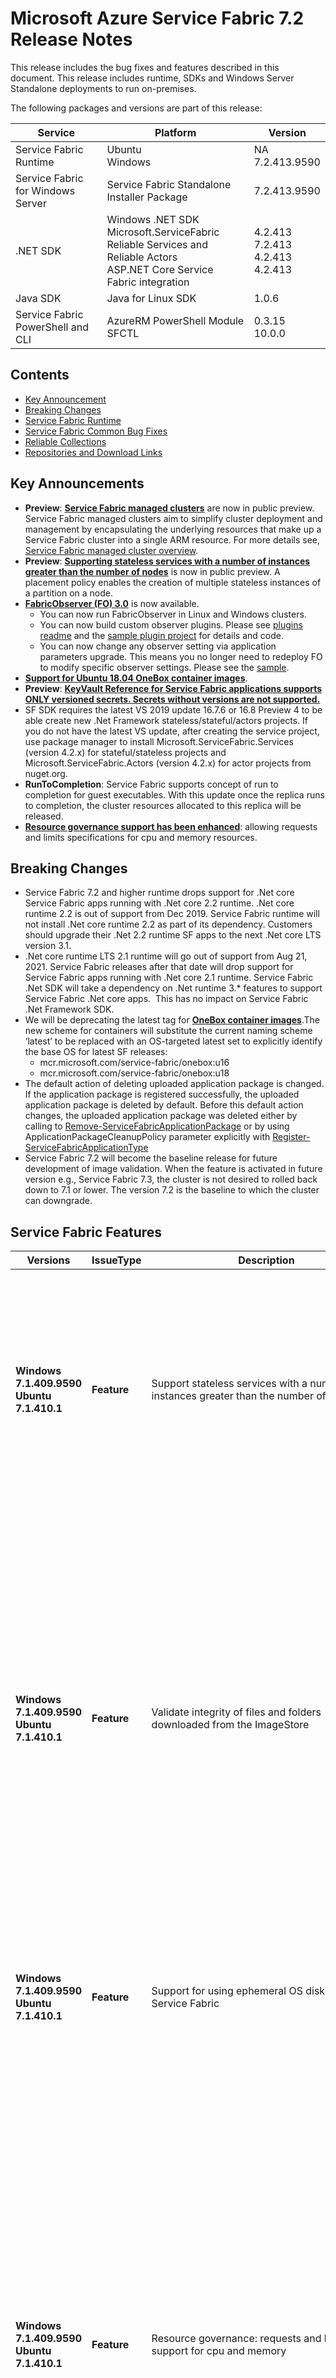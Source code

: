 # Microsoft Azure Service Fabric 7.2 Release Notes


This release includes the bug fixes and features described in this document. This release includes runtime, SDKs and Windows Server Standalone deployments to run on-premises. 

The following packages and versions are part of this release:

| Service | Platform | Version |
|---------|----------|---------|
|Service Fabric Runtime| Ubuntu <br> Windows | NA <br> 7.2.413.9590  |
|Service Fabric for Windows Server|Service Fabric Standalone Installer Package | 7.2.413.9590 |
|.NET SDK |Windows .NET SDK <br> Microsoft.ServiceFabric <br> Reliable Services and Reliable Actors <br> ASP.NET Core Service Fabric integration| 4.2.413  <br> 7.2.413 <br> 4.2.413 <br> 4.2.413 |
|Java SDK  |Java for Linux SDK  | 1.0.6 |
|Service Fabric PowerShell and CLI | AzureRM PowerShell Module  <br> SFCTL |  0.3.15  <br> 10.0.0 |

## Contents 
- [Key Announcement](#key-announcements)
- [Breaking Changes](#breaking-changes)
- [Service Fabric Runtime](#service-fabric-runtime)
- [Service Fabric Common Bug Fixes](#service-fabric-common-bug-fixes)
- [Reliable Collections](#reliable-collections)
- [Repositories and Download Links](#repositories-and-download-links)

## Key Announcements

- **Preview**: [**Service Fabric managed clusters**](https://techcommunity.microsoft.com/t5/azure-service-fabric/azure-service-fabric-managed-clusters-are-now-in-public-preview/ba-p/1721572) are now in public preview. Service Fabric managed clusters aim to simplify cluster deployment and management by encapsulating the underlying resources that make up a Service Fabric cluster into a single ARM resource. For more details see, [Service Fabric managed cluster overview](https://docs.microsoft.com/azure/service-fabric/overview-managed-cluster).
- **Preview**: [**Supporting stateless services with a number of instances greater than the number of nodes**](https://docs.microsoft.com/azure/service-fabric/service-fabric-cluster-resource-manager-advanced-placement-rules-placement-policies) is now in public preview. A placement policy enables the creation of multiple stateless instances of a partition on a node.
- [**FabricObserver (FO) 3.0**](https://aka.ms/sf/fabricobserver) is now available.
    - You can now run FabricObserver in Linux and Windows clusters.
    - You can now build custom observer plugins. Please see [plugins readme](https://github.com/microsoft/service-fabric-observer/blob/master/Documentation/Plugins.md) and the [sample plugin project](https://github.com/microsoft/service-fabric-observer/tree/master/SampleObserverPlugin) for details and code.
    - You can now change any observer setting via application parameters upgrade. This means you no longer need to redeploy FO to modify specific observer settings. Please see the [sample](https://github.com/microsoft/service-fabric-observer/blob/master/Documentation/Using.md#parameterUpdates).
- [**Support for Ubuntu 18.04 OneBox container images**](https://hub.docker.com/_/microsoft-service-fabric-onebox).
- **Preview**: [**KeyVault Reference for Service Fabric applications supports **ONLY versioned secrets**. Secrets without versions are not supported.**](https://docs.microsoft.com/en-us/azure/service-fabric/service-fabric-keyvault-references)
- SF SDK requires the latest VS 2019 update 16.7.6 or 16.8 Preview 4 to be able create new .Net Framework stateless/stateful/actors projects. If you do not have the latest VS update, after creating the service project, use package manager to install Microsoft.ServiceFabric.Services (version 4.2.x) for stateful/stateless projects and Microsoft.ServiceFabric.Actors (version 4.2.x) for actor projects from nuget.org.
- **RunToCompletion**: Service Fabric supports concept of run to completion for guest executables. With this update once the replica runs to completion, the cluster resources allocated to this replica will be released.
- [**Resource governance support has been enhanced**](https://docs.microsoft.com/azure/service-fabric/service-fabric-resource-governance): allowing requests and limits specifications for cpu and memory resources.

## Breaking Changes

- Service Fabric 7.2 and higher runtime drops support for .Net core Service Fabric apps running with .Net core 2.2 runtime. .Net core runtime 2.2 is out of support from Dec 2019. Service Fabric runtime will not install .Net core runtime 2.2 as part of its dependency. Customers should upgrade their .Net 2.2 runtime SF apps to the next .Net core LTS version 3.1.
- .Net core runtime LTS 2.1 runtime will go out of support from Aug 21, 2021. Service Fabric releases after that date will drop support for Service Fabric apps running with .Net core 2.1 runtime. Service Fabric .Net SDK will take a dependency on .Net runtime 3.* features to support Service Fabric .Net core apps.  This has no impact on Service Fabric .Net Framework SDK.
- We will be deprecating the latest tag for [**OneBox container images**](https://hub.docker.com/_/microsoft-service-fabric-onebox).The new scheme for containers will substitute the current naming scheme ‘latest’ to be replaced with an OS-targeted latest set to explicitly identify the base OS for latest SF releases:
    - mcr.microsoft.com/service-fabric/onebox:u16
    - mcr.microsoft.com/service-fabric/onebox:u18
- The default action of deleting uploaded application package is changed. If the application package is registered successfully, the uploaded application package is deleted by default. Before this default action changes, the uploaded application package was deleted either by calling to [Remove-ServiceFabricApplicationPackage](https://docs.microsoft.com/en-us/powershell/module/servicefabric/remove-servicefabricapplicationpackage) or by using ApplicationPackageCleanupPolicy parameter explicitly with [Register-ServiceFabricApplicationType](https://docs.microsoft.com/en-us/powershell/module/servicefabric/register-servicefabricapplicationtype)
- Service Fabric 7.2 will become the baseline release for future development of image validation. When the feature is activated in future version e.g., Service Fabric 7.3, the cluster is not desired to rolled back down to 7.1 or lower. The version 7.2 is the baseline to which the cluster can downgrade.

## Service Fabric Features

| Versions | IssueType | Description | Resolution | 
|----------|-----------|-|-|
| **Windows 7.1.409.9590  <br> Ubuntu 7.1.410.1** | **Feature** | Support stateless services with a number of instances greater than the number of nodes | **Brief desc** Public preview feature which enables creation of multiple stateless instances of a partition on a node. Earlier instance count was limited by no. of nodes in the cluster. This feature allows increased density of stateless services without having to manage partitions.  For more details, see [Service Fabric placement policies](https://docs.microsoft.com/azure/service-fabric/service-fabric-cluster-resource-manager-advanced-placement-rules-placement-policies).
| **Windows 7.1.409.9590  <br> Ubuntu 7.1.410.1** | **Feature** | Validate integrity of files and folders downloaded from the ImageStore | **Brief desc** Service Fabric resolved the race condition with new design of synchronization mechanism in DownloadManager. In addition to the design change, this release includes the required changes for further improvement in the future. The image hash representation may change in the future to improve validation and correction. From this release and onward, the potential new image hash representation is understood for forward compatibility. When the change will be added actually, this release will become the base version to get upgrade to the future version without an impact.
| **Windows 7.1.409.9590  <br> Ubuntu 7.1.410.1** | **Feature** | Support for using ephemeral OS disks with Service Fabric | **Brief desc** You can now use ephemeral OS disks when on your Virtual Machine Scale Set when deploying a Service Fabric cluster. For more details, see [using ephemeral OS disks](https://docs.microsoft.com/azure/service-fabric/service-fabric-cluster-azure-deployment-preparation#use-ephemeral-os-disks-for-virtual-machine-scale-sets).
| **Windows 7.1.409.9590  <br> Ubuntu 7.1.410.1** | **Feature** | Resource governance: requests and limits support for cpu and memory | **Brief desc** Prior to version 7.2, SF’s resource governance support for services was based on a model where a single value served both as the request and the limit for a resource. In order to enable more advanced scenarios, this feature enhances SF’s resource governance support for services by allowing separate specifications of requests and limits for cpu and memory resources. Cluster Resource Manager considers the cpu and memory consumption of a service to be equal to the specified request values and uses these values when making placement decisions. The limit values are the actual resource limits applied to a service process or container when it is created on a node. For more details, see [Service Fabric resource governance](https://docs.microsoft.com/azure/service-fabric/service-fabric-resource-governance).
| **Windows 7.1.409.9590  <br> Ubuntu 7.1.410.1** | **Feature** | Service Fabric Image Store removes local resources used for SMB share| **Brief desc** Service Fabric doesn't use SMB to transfer images between nodes by default, but resources like local accounts and shared folder are created in nodes. Local accounts includes P_FSSUserffffffff and S_FSSUserffffffff. The shared folders are StagingShare_[node name] and StoreShare_[node name]. The change is added to clean up local resources when they are not required. 
| **Windows 7.1.409.9590  <br> Ubuntu 7.1.410.1** | **Feature** | Image Store CleanupApplicationPackageOnProvisionSuccess default value is changed from false to true 
| **Windows 7.1.409.9590  <br> Ubuntu 7.1.410.1** | **Feature** | Service Fabric now releases resources allocated to replicas which have ran to completion. | Service Fabric supports notion of ran to completion for guest executables. Once a replica has completed its task, hence ran to completion, Service Fabric will now delete this replica and release cluster resources allocated for it. 
| **Windows 7.1.409.9590  <br> Ubuntu 7.1.410.1** | **Feature** | [Resource governance support has been enhanced](https://docs.microsoft.com/azure/service-fabric/service-fabric-resource-governance) by allowing requests and limits specifications for cpu and memory resources.

## Service Fabric Common Bug Fixes

| Versions | IssueType | Description | Resolution | 
|-|-|-|-|
| **Windows 7.1.458.9590** | **Bug** |CleanFabric.ps1 not cleaning up FabricDataRoot directory|**Brief desc**:  Service Fabric uninstall: CleanFabric.ps1 does not always clean the data root. <br> **Impact**: Runtime installation & node data cleanup operation (CleanFabric.ps1) would at times leave behind the node data root if the machine being cleaned was interrupted during a previous uninstall. <br> **Workaround**:  Set environment variable $FabricDataRoot before running CleanFabric.ps1 which would result in the same behavior as above, or manually delete the directory. <br> **Fix**: An extra optional parameter -FabricDataRoot has been added as an override accepted from the user, ensuring this location is discoverable.
| **Windows 7.1.458.9590** | **Bug** |InstallFabricRuntime: Get-ExecutionPolicy sometimes exits with expected output but with ExitCode: -1073741819|**Brief desc**: SF runtime installation via WebPI/InstallFabricRuntime: Get-ExecutionPolicy sometimes exits with expected output but with ExitCode: -1073741819. <br> **Impact**: InstallFabricRuntime internally executes a powershell script so runs Get-ExecutionPolicy which at times fails with ERROR_ACCESS_DENIED, despite returning the correct mode of operation. <br> **Workaround**:  Run SF runtime installation manually against the exe with parameters: InstallFabricRuntime.exe /accepteula /SkipPSExecutionPolicy. <br> **Fix**: If the expected values are returned, error code is interpreted as non-blocking.
| **Windows 7.1.458.9590** | **Bug** |Image Store CleanupApplicationPackageOnProvisionSuccess default value is changed from false to true |**Brief desc**: Service Fabric applications are copied to ImageStore and then registered for application registration. The copied image is deleted in one of these cases; user’s explicit call to remove image, registering application with automatic cleanup option, or the cluster’s configuration for automatic clean-up at successful registration. <br> **Impact**: A cluster may contain lots of remaining images in ImageStore after application registration. The size of images bloats in ImageStore and could result in low available disk space on the node. <br> **Workaround**:  If the default behavior is not desired, a user can run cluster configuration upgrade to change the default value. <br> **Fix**: The default configuration CleanupApplicationPackageOnProvisionSuccess is set to true.

## Service Fabric Standalone Bug Fixes

| Versions | IssueType | Description | Resolution | 
|-|-|-|-|
| **Windows 7.1.458.9590** | **Bug** |Start-ServiceFabricClusterConfigurationUpgrade returns time out exception|**Brief desc**: Start-ServiceFabricClusterConfigurationUpgrade returns time out exception. <br> **Impact**: Client upgrade call would wait until first upgrade failover or timeout instead of exiting and allowing operation to run async once state was persisted to orchestration cycle.  <br> **Workaround**: N/A <br> **Fix**: Client call will now exit successfully once an upgrade is accepted.
| **Windows 7.1.458.9590** | **Bug** |Validation errors in UpdateOrchestrationService do not trigger exceptions or failures during a call to StartClusterConfigurationUpgrade|**Brief desc**:Validation errors in UpdateOrchestrationService do not trigger exceptions or failures during a call to StartClusterConfigurationUpgrade<br> **Impact**: New upgrade requests containing improperly formed settings in the user-provided cluster configuration were in some cases persisted to orchestrated upgrade state, resulting in a cycle that continuously failed manifest validation which wedged cluster upgrade and required manual mitigation. <br> **Workaround**: If an upgrade is found to be pending but does not initiate, submit another dummy cluster configuration upgrade to cancel/bump the existing invalid upgrade.<br> **Fix**: Cluster manifest validation is done up front before committing upgrade state for orchestration cycle.
| **Windows 7.1.458.9590** | **Bug** |Start-ServiceFabricClusterConfigurationUpgrade fails silently|**Brief desc**: Start-ServiceFabricClusterConfigurationUpgrade fails silently. <br> **Impact**: Upgrade requests would in some cases fail silently and fail to return any reason for the internal failure to the user. In these cases sometimes the invalid cluster state may have already been persisted.  <br> **Workaround**: To determine if upgrade was initiated, cluster upgrade state can be queried using Get-ServiceFabricClusterUpgrade and Get-ServiceFabricClusterConfigurationUpgradeStatus. <br> **Fix**: Error handling is now explicit and returns details to the API caller, as well as to the result of query Get-ServiceFabricClusterConfigurationUpgradeStatus.
| **Windows 7.1.458.9590** | **Bug** |Config upgrade rollback along with remove node causes the cluster to end up in an intermediate state|**Brief desc**: Remove node via config upgrade would occasionally leave behind node state for inactive node. <br> **Impact**: An edge case in remove node via config upgrade resulted in skipping the finalization steps of removing node state. <br> **Workaround**: Manual removal of invalid removed node state via Remove-ServiceFabricNodeState. <br> **Fix**:Remove node now progresses with discrete state tracking and nodes are not disabled as part of multi-phase upgrade until the finalization phases. Early termination of FabricUOS should continue node removal and should no longer leave behind invalid node state.
| **Windows 7.1.458.9590** | **Bug** | Pending config upgrade gets kicked off after UOS failover, losing upgrade timing parameters|**Brief desc**: Loss of timing parameters for Start-ServiceFabricClusterConfigurationUpgrade.<br> **Impact**:  Cluster upgrade specifications were lost after failover, which meant that any multi-phase upgrade would be assigned an infinite timeout & default constraints, which may violate the maintenance/fallback loop expected by the user. <br> **Workaround**: Each multi-phase upgrade would need to be monitored by the user and updated by calling Update-ServiceFabricClusterUpgrade. <br> **Fix**: Cluster upgrade specifications are now statefully tracked such that timing characteristics and constraints requested by the user are preserved.
| **Windows 7.1.458.9590** | **Bug** |CreateCluster fails if executed from standalone package under path with space|**Brief desc**: Standalone package scripts could not be run from directory path with space - CreateServiceFabricCluster, AddNode, TestConfiguration, etc. <br> **Impact**: Running package scripts for the first time would fail to extract the DeploymentComponents directory, preventing use of the tools.  <br> **Workaround**:Use base path without spaces. <br> **Fix**:Paths with spaces are now accepted.
| **Windows 7.1.458.9590** | **Bug** |Data loss state restoration doesn't always work|**Brief desc**:  Upgrade Orchestration Service data loss state is not always mitigated by calling config upgrade. <br> **Impact**: A health property reset is required to move FabricUOS (Upgrade Orchestration Service) out of data loss state, and this health update was dropped at times due to a race with garbage collection. <br> **Workaround**:Call Start-ServiceFabricClusterConfigurationUpgrade with dummy upgrade multiple times until data loss health alert is removed. <br> **Fix**: Fabric client was reused and GC.KeepAlive was added in related places to ensure this behaves correctly, fixing the race condition.


## Repositories and Download Links
The table below is an overview of the direct links to the packages associated with this release. 
Follow this guidance for setting up your developer environment: 
* [Geting Started with Linux](https://docs.microsoft.com/azure/service-fabric/service-fabric-get-started-linux)
* [Getting Started with Mac](https://docs.microsoft.com/azure/service-fabric/service-fabric-get-started-mac)
* [Getting Started with Windows](https://docs.microsoft.com/azure/service-fabric/service-fabric-get-started)

| Area | Package | Version | Repository | Direct Download Link |
|-|-|-|-|-|
|Service Fabric Runtime |Ubuntu Developer Set-up | NA |N/A | Cluster Runtime: https://apt-mo.trafficmanager.net/repos/servicefabric/pool/main/s/servicefabric <br> Service Fabric SDK for local cluster setup: https://apt-mo.trafficmanager.net/repos/servicefabric/pool/main/s/servicefabricsdkcommon/ <br> Container image: https://hub.docker.com/r/microsoft/service-fabric-onebox/ 
|| Windows Developer Set-up| 7.2.413.9590 | N/A | https://download.microsoft.com/download/5/9/d/59d472e7-4c84-4cc5-8622-aeed97895192/MicrosoftServiceFabric.7.2.413.9590.exe |
| Service Fabric for Windows Server |Service Fabric Standalone Installer Package | 7.2.413.9590 |N/A | https://download.microsoft.com/download/8/3/6/836E3E99-A300-4714-8278-96BC3E8B5528/7.2.413.9590/Microsoft.Azure.ServiceFabric.WindowsServer.7.2.413.9590.zip |
||Service Fabric Standalone Runtime | 7.2.413.9590 |N/A | https://download.microsoft.com/download/B/0/B/B0BCCAC5-65AA-4BE3-AB13-D5FF5890F4B5/7.2.413.9590/MicrosoftAzureServiceFabric.7.2.413.9590.cab |
|.NET SDK |Windows .NET SDK | 4.2.413 |N/A | https://download.microsoft.com/download/5/9/d/59d472e7-4c84-4cc5-8622-aeed97895192/MicrosoftServiceFabricSDK.4.2.413.msi |
||Microsoft.ServiceFabric | 7.2.413 |N/A |https://www.nuget.org |
||Reliable Services and Reliable Actors<br>\-Microsoft.ServiceFabric.Services<br>\-Microsoft.ServiceFabric.Services.Remoting<br>\-Microsoft.ServiceFabric.Services.Wcf <br>\-Microsoft.ServiceFabric.Actors <br>\-Microsoft.ServiceFabric.Actors.Wcf | 4.2.413 |https://github.com/Azure/service-fabric-services-and-actors-dotnet |https://www.nuget.org |
||ASP.NET Core Service Fabric integration<br>\-Microsoft.ServiceFabric.Services.AspNetCore.*| 4.2.413 |https://github.com/Azure/service-fabric-aspnetcore |https://www.nuget.org |
||Data, Diagnostics and Fabric transport<br>\-Microsoft.ServiceFabric.Data <br>\-Microsoft.ServiceFabric.Data.Interfaces <br>\-Microsoft.ServiceFabric.Diagnostics.Internal <br>\-Microsoft.ServiceFabric.FabricTransport/Internal | 4.2.413 |N/A| https://www.nuget.org |
||Microsoft.ServiceFabric.Data.Extensions | 4.2.413 | N/A |https://www.nuget.org |
|Java SDK |Java SDK | 1.0.6 |N/A |https://mvnrepository.com/artifact/com.microsoft.servicefabric/sf-actors/1.0.6 |
|Eclipse |Service Fabric plug-in for Eclipse | 2.0.7 | N/A |N/A |
|Yeoman |Azure Service Fabric Java generator | 1.0.7 |https://github.com/Azure/generator-azuresfjava |N/A |
||Azure Service Fabric C# generator | 1.0.9 |https://github.com/Azure/generator-azuresfcsharp |N/A |
||Azure Service Fabric guest executables generator | 1.0.1 |https://github.com/Azure/generator-azuresfguest |N/A|
||Azure Service Fabric Container generators | 1.0.1 |https://github.com/Azure/generator-azuresfcontainer |N/A |
|CLI |Service Fabric CLI | 10.0.0 |https://github.com/Azure/service-fabric-cli |https://pypi.python.org/pypi/sfctl |
|PowerShell |AzureRM.ServiceFabric | 0.3.15 |https://github.com/Azure/azure-powershell/tree/preview/src/ResourceManager/ServiceFabric |https://www.powershellgallery.com/packages/AzureRM.ServiceFabric/0.3.15  |
